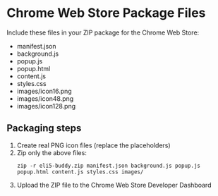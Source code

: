 # Chrome Web Store Package Files

Include these files in your ZIP package for the Chrome Web Store:

- manifest.json
- background.js
- popup.js
- popup.html
- content.js
- styles.css
- images/icon16.png
- images/icon48.png
- images/icon128.png

## Packaging steps

1. Create real PNG icon files (replace the placeholders)
2. Zip only the above files:
   ```
   zip -r eli5-buddy.zip manifest.json background.js popup.js popup.html content.js styles.css images/
   ```
3. Upload the ZIP file to the Chrome Web Store Developer Dashboard 